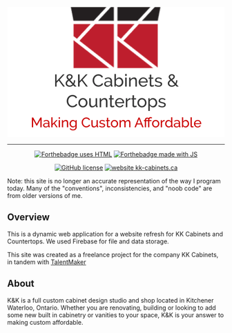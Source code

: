 <div align="center">
    <img alt="KK Cabinets logo" src="public/pictures/logo-transparent.png"/>
</div>

***

<p align="center">
    <a href="https://www.w3.org/html/"><img alt="Forthebadge uses HTML" src="https://img.shields.io/badge/Made%20with-HTML-%23e34f26?style=for-the-badge&logo=html5"/></a>
    <a href="https://firebase.google.com/"><img alt="Forthebadge made with JS" src="https://img.shields.io/badge/Uses-Firebase-%23ffca28?style=for-the-badge&logo=firebase"/></a>
</p>

<p align="center">
    <a href="https://github.com/luke-zhang-04/kk-cabinets/blob/master/LICENSE"><img alt="GitHub license" src="https://img.shields.io/github/license/luke-zhang-04/kk-cabinets.svg"/></a>
    <a href="https://www.kkcabinets.ca"><img alt="website kk-cabinets.ca" src="https://img.shields.io/website-up-down-green-red/https/kkcabinets.ca.svg"/></a>
</p>

Note: this site is no longer an accurate representation of the way I program today. Many of the "conventions", inconsistencies, and "noob code" are from older versions of me.

## Overview
This is a dynamic web application for a website refresh for KK Cabinets and Countertops. We used Firebase for file and data storage.

This site was created as a freelance project for the company KK Cabinets, in tandem with [TalentMaker](http://talentmaker.ca/)

## About
K&K is a full custom cabinet design studio and shop located in Kitchener Waterloo, Ontario. Whether you are renovating, building or looking to add some new built in cabinetry or vanities to your space, K&K is your answer to making custom affordable.

